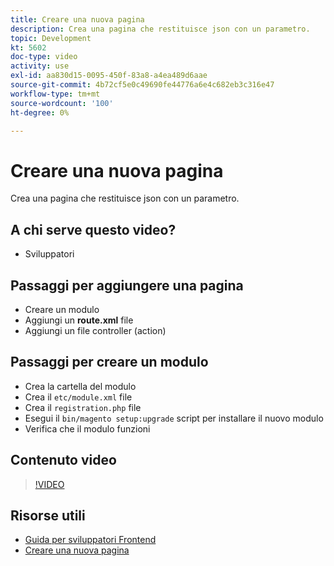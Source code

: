 ```yaml
---
title: Creare una nuova pagina
description: Crea una pagina che restituisce json con un parametro.
topic: Development
kt: 5602
doc-type: video
activity: use
exl-id: aa830d15-0095-450f-83a8-a4ea489d6aae
source-git-commit: 4b72cf5e0c49690fe44776a6e4c682eb3c316e47
workflow-type: tm+mt
source-wordcount: '100'
ht-degree: 0%

---
```


# Creare una nuova pagina

Crea una pagina che restituisce json con un parametro.

## A chi serve questo video?

- Sviluppatori

## Passaggi per aggiungere una pagina

- Creare un modulo
- Aggiungi un **route.xml** file
- Aggiungi un file controller (action)

## Passaggi per creare un modulo

- Crea la cartella del modulo
- Crea il `etc/module.xml` file
- Crea il `registration.php` file
- Esegui il `bin/magento setup:upgrade` script per installare il nuovo modulo
- Verifica che il modulo funzioni

## Contenuto video

>[!VIDEO](https://video.tv.adobe.com/v/35816?quality=12&learn=on)

## Risorse utili

- [Guida per sviluppatori Frontend](https://devdocs.magento.com/guides/v2.4/frontend-dev-guide/bk-frontend-dev-guide.html)
- [Creare una nuova pagina](https://devdocs.magento.com/videos/fundamentals/create-a-new-page/)
